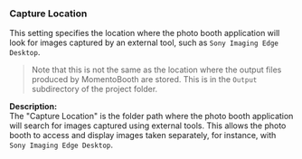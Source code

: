 ### Capture Location

This setting specifies the location where the photo booth application will look for images captured by an external tool, such as `Sony Imaging Edge Desktop`.
> Note that this is not the same as the location where the output files produced by MomentoBooth are stored. This is in the `Output` subdirectory of the project folder.

**Description:**  
The "Capture Location" is the folder path where the photo booth application will search for images captured using external tools. This allows the photo booth to access and display images taken separately, for instance, with `Sony Imaging Edge Desktop`.
